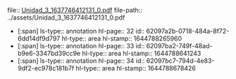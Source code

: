file:: [Unidad_3_1637746412131_0.pdf](../assets/Unidad_3_1637746412131_0.pdf)
file-path:: ../assets/Unidad_3_1637746412131_0.pdf

- [:span]
  ls-type:: annotation
  hl-page:: 32
  id:: 62097a2b-0718-484a-8f72-6dd14df9d797
  hl-type:: area
  hl-stamp:: 1644788265960
- [:span]
  ls-type:: annotation
  hl-page:: 33
  id:: 62097ba2-749f-48ad-b9e6-3347bd39cc9e
  hl-type:: area
  hl-stamp:: 1644788641243
- [:span]
  ls-type:: annotation
  hl-page:: 34
  id:: 62097bc7-794d-4e83-9df2-ec978c181b7f
  hl-type:: area
  hl-stamp:: 1644788678426